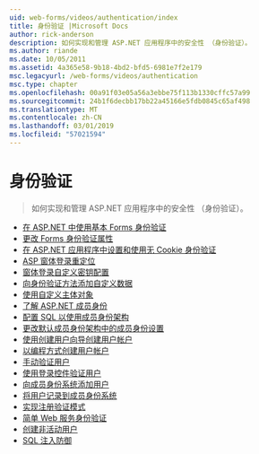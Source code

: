 ```yaml
---
uid: web-forms/videos/authentication/index
title: 身份验证 |Microsoft Docs
author: rick-anderson
description: 如何实现和管理 ASP.NET 应用程序中的安全性 （身份验证）。
ms.author: riande
ms.date: 10/05/2011
ms.assetid: 4a365e58-9b18-4bd2-bfd5-6981e7f2e179
msc.legacyurl: /web-forms/videos/authentication
msc.type: chapter
ms.openlocfilehash: 00a91f03e05a56a3ebbe75f113b1330cffc57a99
ms.sourcegitcommit: 24b1f6decbb17bb22a45166e5fdb0845c65af498
ms.translationtype: MT
ms.contentlocale: zh-CN
ms.lasthandoff: 03/01/2019
ms.locfileid: "57021594"
---
```

<a name="authentication"></a>身份验证
====================
> 如何实现和管理 ASP.NET 应用程序中的安全性 （身份验证）。


- [在 ASP.NET 中使用基本 Forms 身份验证](using-basic-forms-authentication-in-aspnet.md)
- [更改 Forms 身份验证属性](how-to-change-the-forms-authentication-properties.md)
- [在 ASP.NET 应用程序中设置和使用无 Cookie 身份验证](how-to-setup-and-use-cookie-less-authentication-in-an-aspnet-application.md)
- [ASP 窗体登录重定位](asp-forms-login-relocation.md)
- [窗体登录自定义密钥配置](forms-login-custom-key-configuration.md)
- [向身份验证方法添加自定义数据](add-custom-data-to-the-authentication-method.md)
- [使用自定义主体对象](use-custom-principal-objects.md)
- [了解 ASP.NET 成员身份](understanding-aspnet-memberships.md)
- [配置 SQL 以使用成员身份架构](configuring-sql-to-work-with-membership-schemas.md)
- [更改默认成员身份架构中的成员身份设置](changing-membership-settings-in-the-default-membership-schema.md)
- [使用创建用户向导创建用户帐户](creating-user-accounts-with-the-create-user-wizard.md)
- [以编程方式创建用户帐户](creating-user-accounts-programmatically.md)
- [手动验证用户](validating-users-manually.md)
- [使用登录控件验证用户](validating-users-with-the-login-control.md)
- [向成员身份系统添加用户](adding-users-to-your-membership-system.md)
- [将用户记录到成员身份系统](logging-users-into-your-membership-system.md)
- [实现注册验证模式](implement-the-registration-verification-pattern.md)
- [简单 Web 服务身份验证](simple-web-service-authentication.md)
- [创建非活动用户](creating-inactive-users.md)
- [SQL 注入防御](sql-injection-defense.md)
